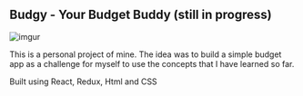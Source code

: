 ## Budgy - Your Budget Buddy (still in progress)

![imgur](https://i.imgur.com/cX9HcYq.png)

This is a personal project of mine. The idea was to build a simple budget app as a challenge for myself to use the concepts that I have learned so far.

Built using React, Redux, Html and CSS
